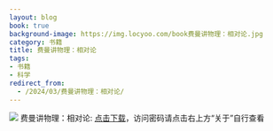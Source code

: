 ```yaml
---
layout: blog
book: true
background-image: https://img.locyoo.com/book费曼讲物理：相对论.jpg
category: 书籍
title: 费曼讲物理：相对论
tags:
- 书籍
- 科学
redirect_from:
  - /2024/03/费曼讲物理：相对论/
---
```

![](https://img.locyoo.com/book费曼讲物理：相对论.jpg)
费曼讲物理：相对论: <a name = "ref1" href="https://url18.ctfile.com/f/50983618-1320273391-ab3a7c?p=3619">点击下载</a>，访问密码请点击右上方“关于”自行查看